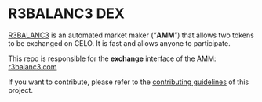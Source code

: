 # R3BALANC3 DEX

[R3BALANC3](https://r3balanc3.com/) is an automated market maker (“**AMM**”) that allows two tokens to be exchanged on CELO. It is fast and allows anyone to participate.

This repo is responsible for the **exchange** interface of the AMM: [r3balanc3.com](https://r3balanc3.com/)

If you want to contribute, please refer to the [contributing guidelines](./CONTRIBUTING.md) of this project.
